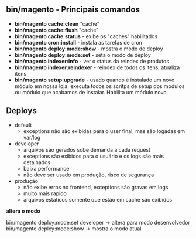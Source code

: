 ## bin/magento - Principais comandos 
- **bin/magento cache:clean** "cache"
- **bin/magento cache:flush**  "cache"
- **bin/magento cache:status** - exibe os "caches" habilitados
- **bin/magento cron:install** - instala as tarefas de cron
- **bin/magento deploy:mode:show** - mostra o modo de deploy 
- **bin/magento deploy:mode:set** - seta o modo de deploy
- **bin/magento indexer:info** - ver  o status da reindex de produtos
- **bin/magento indexer:reindexer** - reindex de todos os itens, atualiza itens
-  **bin/magento setup:upgrade** - usado quando é instalado um novo módulo em nossa loja, executa todos os scritps de setup dos módulos ou módulo que acabamos de instalar. Habilita um módulo novo.



## Deploys

- default 
	- exceptions não são exibidas para o user final, mas são logadas em var/log
- developer
	- arquivos são gerados sobe demanda a cada request
	- exceptions são exibidos para o usuário e os logs são mais detalhados
	- baixa performance
	- não deve ser usado em produção, risco de segurança
- produção
	- não exibe erros no frontend, exceptions são gravas em logs
	- muito mais rapido
	- arquivos estaticos somente que estão em cache são exibidos

**altera o modo**

bin/magento deploy:mode:set developer -> altera para modo desenvolvedor
bin/magento deploy:mode:show -> mostra o modo atual
